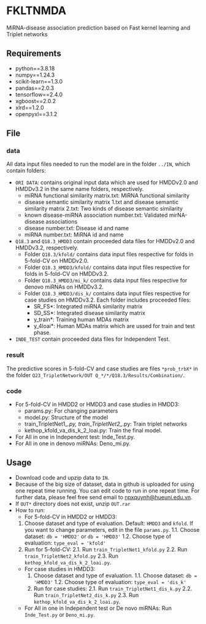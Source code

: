 # FKLTNMDA
MiRNA-disease association prediction based on Fast kernel learning and Triplet networks

## Requirements
  * python==3.8.18
  * numpy==1.24.3
  * scikit-learn==1.3.0
  * pandas==2.0.3
  * tensorflow==2.4.0
  * xgboost==2.0.2
  * xlrd==1.2.0
  * openpyxl==3.1.2

## File
### data
  All data input files needed to run the model are in the folder ```../IN```, which contain folders:
  * ```ORI DATA```: contains original input data which are used for HMDDv2.0 and HMDDv3.2 in the same name folders, respectively.
    - miRNA functional similarity matrix.txt: MiRNA functional similarity
    - disease semantic similarity matrix 1.txt and disease semantic similarity matrix 2.txt: Two kinds of disease semantic similarity
    - known disease-miRNA association number.txt: Validated mirNA-disease associations
    - disease number.txt: Disease id and name
    - miRNA number.txt: MiRNA id and name
  * ```Q18.3``` and ```Q18.3_HMDD3``` contain proceeded data files for HMDDv2.0 and HMDDv3.2, respectively.
    - Folder ```Q18.3/kfold/``` contains data input files respective for folds in 5-fold-CV on HMDDv2.0.
    - Folder ```Q18.3_HMDD3/kfold/``` contains data input files respective for folds in 5-fold-CV on HMDDv3.2.
    - Folder ```Q18.3_HMDD3/mi_k/``` contains data input files respective for denovo miRNAs on HMDDv3.2.
    - Folder ```Q18.3_HMDD3/dis_k/``` contains data input files respective for case studies on HMDDv3.2.
      Each folder includes proceeded files:
      + SR_FS*: Integrated miRNA similarity matrix
      + SD_SS*: Integrated disease similarity matrix
      + y_train*: Training human MDAs matrix
      + y_4loai*: Human MDAs matrix which are ussed for train and test phase.
  * ```INDE_TEST``` contain proceeded data files for Independent Test.
### result
  The predictive scores in 5-fold-CV and case studies are files ```*prob_trbX*``` in the folder ```Q23_TripletNetwork/OUT Q_*/*/Q18.3/Results/Combination/```.
### code
  * For 5-fold-CV in HMDD2 or HMDD3 and case studies in HMDD3:
    - params.py: For changing parameters
    - model.py: Structure of the model
    - train_TripletNet1_*.py, train_TripletNet2_*.py: Train triplet networks
    - kethop_kfold_va_dis_k_2_loai.py: Train the final model.
  * For All in one in Independent test: Inde_Test.py.
  * For All in one in denovo miRNAs: Deno_mi.py.
## Usage
  * Download code and upzip data to ```IN```.
  * Because of the big size of dataset, data in github is uploaded for using one repeat time running. You can edit code to run in one repeat time. For further data, please feel free send email to npxquynh@hueuni.edu.vn.
  * If ```OUT*``` directory does not exist, unzip ```OUT.rar```
  * How to run:
     - For 5-fold-CV in HMDD2 or HMDD3:
      1. Choose dataset and type of evaluation. Default: ```HMDD3``` and ```kfold```. If you want to change parameters, edit in the file ```params.py```. 
        1.1. Choose dataset:
          ```db = 'HMDD2'``` or ```db = 'HMDD3'```
        1.2. Choose type of evaluation:
          ``` type_eval = 'kfold' ```
      2. Run for 5-fold-CV:
        2.1. Run ```train_TripletNet1_kfold.py```
        2.2. Run ```train_TripletNet2_kfold.py```
        2.3. Run ```kethop_kfold_va_dis_k_2_loai.py```.
    - For case studies in HMDD3:
      1. Choose dataset and type of evaluation.
        1.1. Choose dataset:
          ```db = 'HMDD3'```
        1.2. Choose type of evaluation:
          ``` type_eval = 'dis_k' ```
      2. Run for case studies:
        2.1. Run ```train_TripletNet1_dis_k.py```
        2.2. Run ```train_TripletNet2_dis_k.py```
        2.3. Run ```kethop_kfold_va_dis_k_2_loai.py```.
    - For All in one in Independent test or De novo miRNAs: Run ```Inde_Test.py``` or ```Deno_mi.py```.
